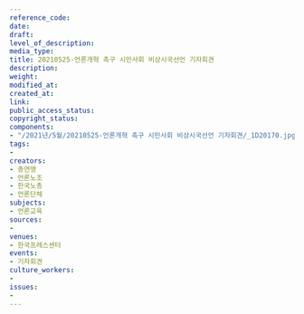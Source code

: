 ```yaml
---
reference_code: 
date: 
draft: 
level_of_description: 
media_type: 
title: 20210525-언론개혁 촉구 시민사회 비상시국선언 기자회견
description: 
weight: 
modified_at: 
created_at: 
link: 
public_access_status: 
copyright_status: 
components:
- "/2021년/5월/20210525-언론개혁 촉구 시민사회 비상시국선언 기자회견/_1D20170.jpg"
tags:
- 
creators:
- 총연맹
- 언론노조
- 한국노총
- 언론단체
subjects:
- 언론교육
sources:
- 
venues:
- 한국프레스센터
events:
- 기자회견
culture_workers:
- 
issues:
- 
---
```

